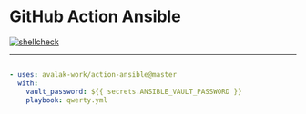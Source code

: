 # GitHub Action Ansible

[![shellcheck][workflow-image]][workflow-actions]

---

```yaml

- uses: avalak-work/action-ansible@master
  with:
    vault_password: ${{ secrets.ANSIBLE_VAULT_PASSWORD }}
    playbook: qwerty.yml
```

[workflow-image]: https://github.com/avalak-work/ansible-action/workflows/shell-shellcheck/badge.svg "Shell Shellcheck"

[workflow-actions]: https://github.com/avalak-work/ansible-action/actions?query=workflow%3Ashell-shellcheck
